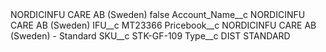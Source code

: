 <?xml version="1.0" encoding="UTF-8"?>
<CustomMetadata xmlns="http://soap.sforce.com/2006/04/metadata" xmlns:xsi="http://www.w3.org/2001/XMLSchema-instance" xmlns:xsd="http://www.w3.org/2001/XMLSchema">
    <label>NORDICINFU CARE AB (Sweden)</label>
    <protected>false</protected>
    <values>
        <field>Account_Name__c</field>
        <value xsi:type="xsd:string">NORDICINFU CARE AB (Sweden)</value>
    </values>
    <values>
        <field>IFU__c</field>
        <value xsi:type="xsd:string">MT23366</value>
    </values>
    <values>
        <field>Pricebook__c</field>
        <value xsi:type="xsd:string">NORDICINFU CARE AB (Sweden) - Standard</value>
    </values>
    <values>
        <field>SKU__c</field>
        <value xsi:type="xsd:string">STK-GF-109</value>
    </values>
    <values>
        <field>Type__c</field>
        <value xsi:type="xsd:string">DIST STANDARD</value>
    </values>
</CustomMetadata>
